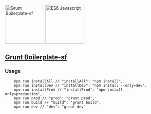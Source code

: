 <img src="https://cdn.worldvectorlogo.com/logos/grunt.svg" width="128" height="128" alt="Grunt Boilerplate-sf"> <img src="https://codereviewvideos.com/blog/wp-content/uploads/2016/04/es6-logo.png" width="128" height="128" alt="ES6 Javascript">

## [Grunt Boilerplate-sf](https://github.com/SaliMike/boilerplate-grunt-sf)
### Usage
	    npm run installAll // "installAll": "npm install",
	    npm run installDev // "installDev": "npm install --only=dev",
	    npm run installProd // "installProd": "npm install --only=production",
	    npm run prod // "prod": "grunt prod",
	    npm run build // "build": "grunt build",
	    npm run dev // "dev": "grunt dev"
